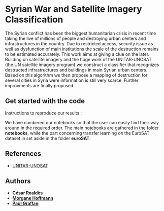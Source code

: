 # Syrian War and Satellite Imagery Classification

The Syrian conflict has been the biggest humanitarian crisis in recent time taking the live of millions of people and destroying urban centers and infrastructures in the country. Due to restricted access, security issue as well as dysfunction of main institutions the scale of the destruction remains to be estimated accurately. This work aims at giving a clue on the later. Building on satellite imagery and the huge work of the UNITAR-UNOSAT (the UN satellite imagery program) we construct a classifier that recognizes destructed infrastructures and buildings in main Syrian urban centers. Based on this algorithm we then propose a mapping of destruction for several cities in Syria were information is still very scarce. Further improvments are finally proposed.


## Get started with the code

Instructions to reproduce our results :  
  
We have numbered our notebooks so that the user can easily find their way around in the required order. The main notebooks are gathered in the folder **notebooks**, while the part concerning transfer learning on the EuroSAT dataset in set aside in the folder **euroSAT**.

## References

* [UNITAR-UNOSAT](https://unitar.org/sustainable-development-goals/satellite-analysis-and-applied-research) 

## Authors

* **[César Roaldès](https://www.linkedin.com/in/c%C3%A9sar-roaldes-2a1104149/)** 
* **[Morgane Hoffmann](https://www.linkedin.com/in/morgane-hoffmann/)**
* **[Paul Graffan](https://www.linkedin.com/in/paul-graffan-a16081134/)**




